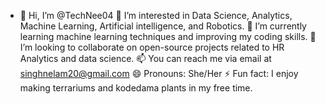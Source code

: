 - 👋 Hi, I’m @TechNee04
👀 I’m interested in Data Science, Analytics, Machine Learning, Artificial intelligence, and Robotics.
🌱 I’m currently learning machine learning techniques and improving my coding skills.
💞️ I’m looking to collaborate on open-source projects related to HR Analytics and data science.
📫 You can reach me via email at singhnelam20@gmail.com
😄 Pronouns: She/Her
⚡ Fun fact: I enjoy making terrariums and kodedama plants in my free time.

<!---
TechNee04/TechNee04 is a ✨ special ✨ repository because its `README.md` (this file) appears on your GitHub profile.
You can click the Preview link to take a look at your changes.
--->
